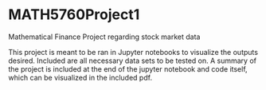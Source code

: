# MATH5760Project1
Mathematical Finance Project regarding stock market data

This project is meant to be ran in Jupyter notebooks to visualize the outputs desired. Included are all necessary data sets to be tested on. A summary of the project is included at the end of the jupyter notebook and code itself, which can be visualized in the included pdf.
